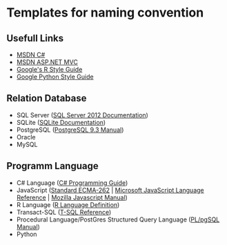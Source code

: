 # Templates for naming convention

## Usefull Links
 - [MSDN C#]
 - [MSDN ASP.NET MVC]
 - [Google's R Style Guide]
 - [Google Python Style Guide]

## Relation Database
 - SQL Server ([SQL Server 2012 Documentation])
 - SQLite ([SQLite Documentation])
 - PostgreSQL ([PostgreSQL 9.3 Manual])
 - Oracle
 - MySQL

## Programm Language
 - C# Language ([C# Programming Guide])
 - JavaScript ([Standard ECMA-262] | [Microsoft JavaScript Language Reference] | [Mozilla Javascript Manual])
 - R Language ([R Language Definition])
 - Transact-SQL ([T-SQL Reference])
 - Procedural Language/PostGres Structured Query Language ([PL/pgSQL Manual])
 - Python
 
[MSDN C#]:http://msdn.microsoft.com/en-us/library/xzf533w0%28v=vs.71%29.aspx
[MSDN ASP.NET MVC]:http://msdn.microsoft.com/en-us/library/ms229042.aspx
[Google's R Style Guide]:http://google-styleguide.googlecode.com/svn/trunk/Rguide.xml
[Google Python Style Guide]:https://google-styleguide.googlecode.com/svn/trunk/pyguide.html

[SQL Server 2012 Documentation]:http://technet.microsoft.com/library/bb418433%28v=sql.10%29.aspx
[SQLite Documentation]:https://www.sqlite.org/docs.html
[PostgreSQL 9.3 Manual]:http://www.postgresql.org/docs/9.3/interactive/index.html

[Standard ECMA-262]:http://www.ecma-international.org/publications/standards/Ecma-262.htm
[Microsoft JavaScript Language Reference]:http://msdn.microsoft.com/en-us/library/ie/d1et7k7c%28v=vs.94%29.aspx
[Mozilla Javascript Manual]:https://developer.mozilla.org/en-US/docs/Web/JavaScript
[C# Programming Guide]:http://msdn.microsoft.com/ru-ru/library/67ef8sbd.aspx
[R Language Definition]:http://cran.r-project.org/doc/manuals/R-lang.html
[T-SQL Reference]:http://technet.microsoft.com/en-gb/library/ms189826%28v=sql.90%29.aspx
[PL/pgSQL Manual]:http://www.postgresql.org/docs/9.3/static/plpgsql.html
